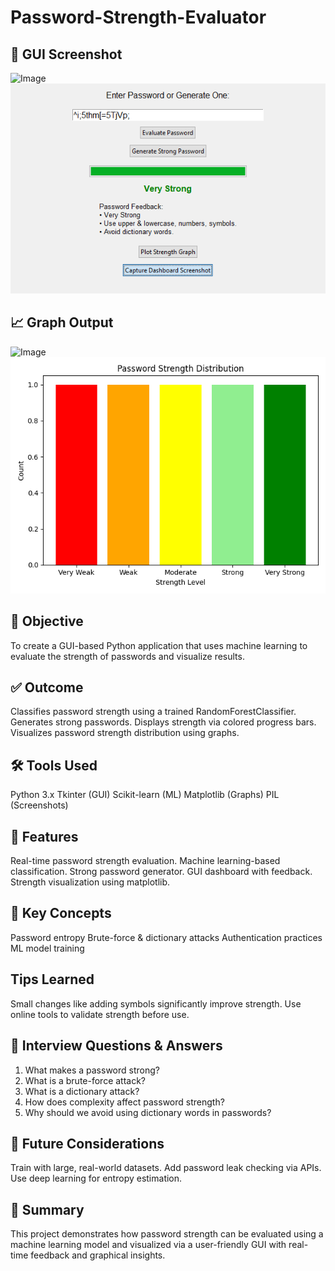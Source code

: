 # Password-Strength-Evaluator

## 📸 GUI Screenshot
![Image](https://github.com/user-attachments/assets/6a932716-47c1-46b8-876b-63aadafc0be3)
![GUI](gui_dashboard_screenshot.png)

## 📈 Graph Output
![Image](https://github.com/user-attachments/assets/97efb1f7-7551-4a3b-9fc9-e7cde9df2f73)
![Graph](password_strength_graph.png)

## 🎯 Objective
To create a GUI-based Python application that uses machine learning to evaluate the strength of passwords and visualize results.

## ✅ Outcome
Classifies password strength using a trained RandomForestClassifier.
Generates strong passwords.
Displays strength via colored progress bars.
Visualizes password strength distribution using graphs.

## 🛠 Tools Used
Python 3.x
Tkinter (GUI)
Scikit-learn (ML)
Matplotlib (Graphs)
PIL (Screenshots)

## 🚀 Features
Real-time password strength evaluation.
Machine learning-based classification.
Strong password generator.
GUI dashboard with feedback.
Strength visualization using matplotlib.

## 🧠 Key Concepts
Password entropy
Brute-force & dictionary attacks
Authentication practices
ML model training

## Tips Learned
Small changes like adding symbols significantly improve strength. Use online tools to validate strength before use.

## 💬 Interview Questions & Answers
1. What makes a password strong? 
2. What is a brute-force attack? 
3. What is a dictionary attack? 
4. How does complexity affect password strength?
5. Why should we avoid using dictionary words in passwords? 

## 📌 Future Considerations
Train with large, real-world datasets.
Add password leak checking via APIs.
Use deep learning for entropy estimation.

## 📄 Summary
This project demonstrates how password strength can be evaluated using a machine learning model and visualized via a user-friendly GUI with real-time feedback and graphical insights.
